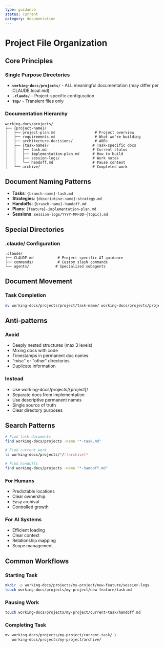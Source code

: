 ```yaml
---
type: guidance
status: current
category: documentation
---
```


# Project File Organization

## Core Principles

### Single Purpose Directories
- **`working-docs/projects/`** - ALL meaningful documentation (may differ per CLAUDE.local.md)
- **`.claude/`** - Project-specific configuration
- **`tmp/`** - Transient files only

### Documentation Hierarchy
```
working-docs/projects/
├── {project-name}/
│   ├── project-plan.md                  # Project overview
│   ├── requirements.md                  # What we're building
│   ├── architecture-decisions/          # ADRs
│   ├── {task-name}/                    # Task-specific docs
│   │   ├── task.md                     # Current status
│   │   ├── implementation-plan.md      # How to build
│   │   ├── session-logs/               # Work notes
│   │   └── handoff.md                  # Pause context
│   └── archive/                        # Completed work
```

## Document Naming Patterns

- **Tasks**: `{branch-name}-task.md`
- **Strategies**: `{descriptive-name}-strategy.md`
- **Handoffs**: `{branch-name}-handoff.md`
- **Plans**: `{feature}-implementation-plan.md`
- **Sessions**: `session-logs/YYYY-MM-DD-{topic}.md`

## Special Directories

### .claude/ Configuration
```
.claude/
├── CLAUDE.md           # Project-specific AI guidance
├── commands/           # Custom slash commands
└── agents/            # Specialized subagents
```

## Document Movement

### Task Completion
```bash
mv working-docs/projects/project/task-name/ working-docs/projects/project/archive/
```

## Anti-patterns

### Avoid
- Deeply nested structures (max 3 levels)
- Mixing docs with code
- Timestamps in permanent doc names
- "misc" or "other" directories
- Duplicate information

### Instead
- Use working-docs/projects/{project}/
- Separate docs from implementation
- Use descriptive permanent names
- Single source of truth
- Clear directory purposes

## Search Patterns

```bash
# Find task documents
find working-docs/projects -name "*-task.md"

# Find current work
ls working-docs/projects/*/[!archive]*

# Find handoffs
find working-docs/projects -name "*-handoff.md"
```

### For Humans
- Predictable locations
- Clear ownership
- Easy archival
- Controlled growth

### For AI Systems
- Efficient loading
- Clear context
- Relationship mapping
- Scope management

## Common Workflows

### Starting Task
```bash
mkdir -p working-docs/projects/my-project/new-feature/session-logs
touch working-docs/projects/my-project/new-feature/task.md
```

### Pausing Work
```bash
touch working-docs/projects/my-project/current-task/handoff.md
```

### Completing Task
```bash
mv working-docs/projects/my-project/current-task/ \
   working-docs/projects/my-project/archive/
```
